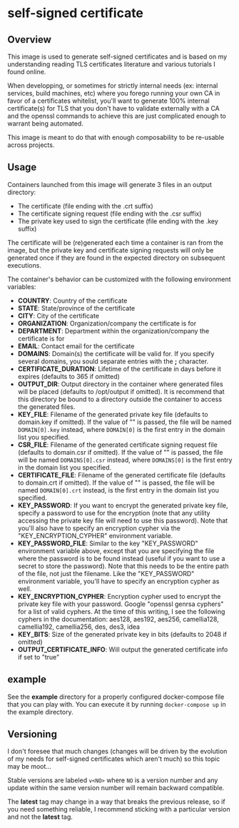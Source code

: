 # self-signed certificate

## Overview

This image is used to generate self-signed certificates and is based on my understanding reading TLS certificates literature and various tutorials I found online.

When developping, or sometimes for strictly internal needs (ex: internal services, build machines, etc) where you forego running your own CA in favor of a certificates whitelist, you'll want to generate 100% internal certificate(s) for TLS that you don't have to validate externally with a CA and the openssl commands to achieve this are just complicated enough to warrant being automated.

This image is meant to do that with enough composability to be re-usable across projects.

## Usage

Containers launched from this image will generate 3 files in an output directory:

- The certificate (file ending with the .crt suffix)
- The certificate signing request (file ending with the .csr suffix)
- The private key used to sign the certificate (file ending with the .key suffix)

The certificate will be (re)generated each time a container is ran from the image, but the private key and certificate signing requests will only be generated once if they are found in the expected directory on subsequent executions.

The container's behavior can be customized with the following environment variables:

- **COUNTRY**: Country of the certificate
- **STATE**: State/province of the certificate
- **CITY**: City of the certificate
- **ORGANIZATION**: Organization/company the certificate is for
- **DEPARTMENT**: Department within the organization/company the certificate is for
- **EMAIL**: Contact email for the certificate
- **DOMAINS**: Domain(s) the certificate will be valid for. If you specify several domains, you sould separate entries with the **;** character.
- **CERTIFICATE_DURATION**: Lifetime of the certificate in days before it expires (defaults to 365 if omitted)
- **OUTPUT_DIR**: Output directory in the container where generated files will be placed (defaults to /opt/output if omitted). It is recommend that this directory be bound to a directory outside the container to access the generated files.
- **KEY_FILE**: Filename of the generated private key file (defaults to domain.key if omitted). If the value of "" is passed, the file will be named ```DOMAIN[0].key``` instead, where ```DOMAIN[0]``` is the first entry in the domain list you specified.
- **CSR_FILE**: Filename of the generated certificate signing request file (defaults to domain.csr if omitted). If the value of "" is passed, the file will be named ```DOMAINS[0].csr``` instead, where ```DOMAINS[0]``` is the first entry in the domain list you specified.
- **CERTIFICATE_FILE**: Filename of the generated certificate file (defaults to domain.crt if omitted). If the value of "" is passed, the file will be named ```DOMAIN[0].crt``` instead, is the first entry in the domain list you specified.
- **KEY_PASSWORD**: If you want to encrypt the generated private key file, specify a password to use for the encryption (note that any utility accessing the private key file will need to use this password). Note that you'll also have to specify an encryption cypher via the "KEY_ENCRYPTION_CYPHER" environment variable.
- **KEY_PASSWORD_FILE**: Similar to the key "KEY_PASSWORD" environment variable above, except that you are specifying the file where the password is to be found instead (useful if you want to use a secret to store the password). Note that this needs to be the entire path of the file, not just the filename. Like the "KEY_PASSWORD" environment variable, you'll have to specify an encryption cypher as well.
- **KEY_ENCRYPTION_CYPHER**: Encryption cypher used to encrypt the private key file with your password. Google "openssl genrsa cyphers" for a list of valid cyphers. At the time of this writing, I see the following cyphers in the documentation: aes128, aes192, aes256, camellia128, camellia192, camellia256, des, des3, idea
- **KEY_BITS**: Size of the generated private key in bits (defaults to 2048 if omitted)
- **OUTPUT_CERTIFICATE_INFO**: Will output the generated certificate info if set to "true"

## example

See the **example** directory for a properly configured docker-compose file that you can play with. You can execute it by running ```docker-compose up``` in the example directory.

## Versioning

I don't foresee that much changes (changes will be driven by the evolution of my needs for self-signed certificates which aren't much) so this topic may be moot...

Stable versions are labeled ```v<NO>``` where ```NO``` is a version number and any update within the same version number will remain backward compatible.

The **latest** tag may change in a way that breaks the previous release, so if you need something reliable, I recommend sticking with a particular version and not the **latest** tag.
